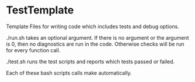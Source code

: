 TestTemplate
============

Template Files for writing code which includes tests and debug options.

./run.sh takes an optional argument. If there is no argument or the argument is 0, then no diagnostics are run in the code. Otherwise checks will be run for every function call.

./test.sh runs the test scripts and reports which tests passed or failed.

Each of these bash scripts calls make automatically.
